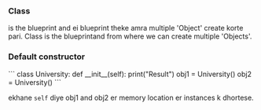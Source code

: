 <h3> Class </h3> is the blueprint and ei blueprint theke amra multiple 'Object' create korte pari.
Class is the blueprintand from where we can create multiple 'Objects'.

<h3> Default constructor </h3>
```
class University:
    def __init__(self):
        print("Result")
obj1 = University()
obj2 = University()
```

ekhane ```self``` diye obj1 and obj2 er memory location er instances k dhortese.









